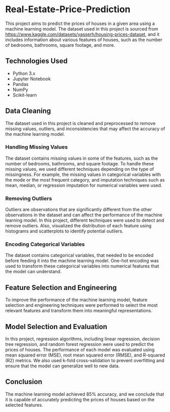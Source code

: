 # Real-Estate-Price-Prediction
This project aims to predict the prices of houses in a given area using a machine learning model. The dataset used in this project is sourced from https://www.kaggle.com/datasets/yasserh/housing-prices-dataset, and it includes information about various features of houses, such as the number of bedrooms, bathrooms, square footage, and more.

## Technologies Used
- Python 3.x
- Jupyter Notebook
- Pandas
- NumPy
- Scikit-learn

## Data Cleaning
The dataset used in this project is cleaned and preprocessed to remove missing values, outliers, and inconsistencies that may affect the accuracy of the machine learning model.
### Handling Missing Values
The dataset contains missing values in some of the features, such as the number of bedrooms, bathrooms, and square footage. To handle these missing values, we used different techniques depending on the type of missingness. For example, the missing values in categorical variables with the mode or the most frequent category, and  imputation techniques such as mean, median, or regression imputation for numerical variables were used.
### Removing Outliers
Outliers are observations that are significantly different from the other observations in the dataset and can affect the performance of the machine learning model. In this project, different techniques were used to detect and remove outliers. Also, visualized the distribution of each feature using histograms and scatterplots to identify potential outliers.
### Encoding Categorical Variables
The dataset contains categorical variables, that needed to be encoded before feeding it into the machine learning model. One-hot encoding was used to transform these categorical variables into numerical features that the model can understand.

## Feature Selection and Engineering
To improve the performance of the machine learning model, feature selection and engineering techniques were performed to select the most relevant features and transform them into meaningful representations. 

## Model Selection and Evaluation
In this project, regression algorithms, including linear regression, decision tree regression, and random forest regression were used to predict the prices of houses. The performance of each model was evaluated using mean squared error (MSE), root mean squared error (RMSE), and R-squared (R2) metrics. We also used k-fold cross-validation to prevent overfitting and ensure that the model can generalize well to new data.

## Conclusion
The machine learning model achieved 85% accuracy, and we conclude that it is capable of accurately predicting the prices of houses based on the selected features. 

